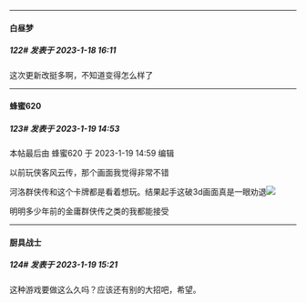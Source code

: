 

*****

####  白昼梦  
##### 122#       发表于 2023-1-18 16:11

这次更新改挺多啊，不知道变得怎么样了



*****

####  蜂蜜620  
##### 123#       发表于 2023-1-19 14:53

 本帖最后由 蜂蜜620 于 2023-1-19 14:59 编辑 

以前玩侠客风云传，那个画面我觉得非常不错

河洛群侠传和这个卡牌都是看着想玩。结果起手这破3d画面真是一眼劝退<img src="https://static.saraba1st.com/image/smiley/face2017/001.png" referrerpolicy="no-referrer">

明明多少年前的金庸群侠传之类的我都能接受



*****

####  厨具战士  
##### 124#       发表于 2023-1-19 15:21

这种游戏要做这么久吗？应该还有别的大招吧，希望。

